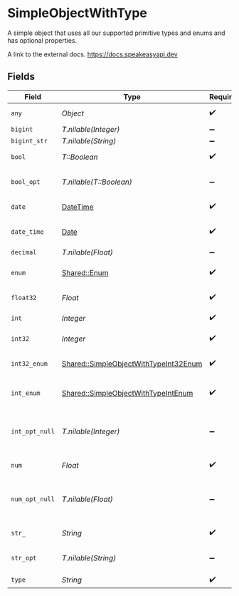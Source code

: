 # SimpleObjectWithType

A simple object that uses all our supported primitive types and enums and has optional properties.

A link to the external docs.
<https://docs.speakeasyapi.dev>


## Fields

| Field                                                                                         | Type                                                                                          | Required                                                                                      | Description                                                                                   | Example                                                                                       |
| --------------------------------------------------------------------------------------------- | --------------------------------------------------------------------------------------------- | --------------------------------------------------------------------------------------------- | --------------------------------------------------------------------------------------------- | --------------------------------------------------------------------------------------------- |
| `any`                                                                                         | *Object*                                                                                      | :heavy_check_mark:                                                                            | An any property.                                                                              |                                                                                               |
| `bigint`                                                                                      | *T.nilable(Integer)*                                                                          | :heavy_minus_sign:                                                                            | N/A                                                                                           |                                                                                               |
| `bigint_str`                                                                                  | *T.nilable(String)*                                                                           | :heavy_minus_sign:                                                                            | N/A                                                                                           |                                                                                               |
| `bool`                                                                                        | *T::Boolean*                                                                                  | :heavy_check_mark:                                                                            | A boolean property.                                                                           | true                                                                                          |
| `bool_opt`                                                                                    | *T.nilable(T::Boolean)*                                                                       | :heavy_minus_sign:                                                                            | An optional boolean property.                                                                 | true                                                                                          |
| `date`                                                                                        | [DateTime](https://ruby-doc.org/stdlib-2.6.1/libdoc/date/rdoc/DateTime.html)                  | :heavy_check_mark:                                                                            | A date property.                                                                              | 2020-01-01                                                                                    |
| `date_time`                                                                                   | [Date](https://ruby-doc.org/stdlib-2.6.1/libdoc/date/rdoc/Date.html)                          | :heavy_check_mark:                                                                            | A date-time property.                                                                         | 2020-01-01T00:00:00Z                                                                          |
| `decimal`                                                                                     | *T.nilable(Float)*                                                                            | :heavy_minus_sign:                                                                            | N/A                                                                                           |                                                                                               |
| `enum`                                                                                        | [Shared::Enum](../../models/shared/enum.md)                                                   | :heavy_check_mark:                                                                            | A string based enum                                                                           | two                                                                                           |
| `float32`                                                                                     | *Float*                                                                                       | :heavy_check_mark:                                                                            | A float32 property.                                                                           | 2.2222222                                                                                     |
| `int`                                                                                         | *Integer*                                                                                     | :heavy_check_mark:                                                                            | An integer property.                                                                          | 999999                                                                                        |
| `int32`                                                                                       | *Integer*                                                                                     | :heavy_check_mark:                                                                            | An int32 property.                                                                            | 1                                                                                             |
| `int32_enum`                                                                                  | [Shared::SimpleObjectWithTypeInt32Enum](../../models/shared/simpleobjectwithtypeint32enum.md) | :heavy_check_mark:                                                                            | An int32 enum property.                                                                       | 69                                                                                            |
| `int_enum`                                                                                    | [Shared::SimpleObjectWithTypeIntEnum](../../models/shared/simpleobjectwithtypeintenum.md)     | :heavy_check_mark:                                                                            | An integer enum property.                                                                     | 3                                                                                             |
| `int_opt_null`                                                                                | *T.nilable(Integer)*                                                                          | :heavy_minus_sign:                                                                            | An optional integer property will be null for tests.                                          | 999999                                                                                        |
| `num`                                                                                         | *Float*                                                                                       | :heavy_check_mark:                                                                            | A number property.                                                                            | 1.1                                                                                           |
| `num_opt_null`                                                                                | *T.nilable(Float)*                                                                            | :heavy_minus_sign:                                                                            | An optional number property will be null for tests.                                           | 1.1                                                                                           |
| `str_`                                                                                        | *String*                                                                                      | :heavy_check_mark:                                                                            | A string property.                                                                            | example                                                                                       |
| `str_opt`                                                                                     | *T.nilable(String)*                                                                           | :heavy_minus_sign:                                                                            | An optional string property.                                                                  | optional example                                                                              |
| `type`                                                                                        | *String*                                                                                      | :heavy_check_mark:                                                                            | N/A                                                                                           |                                                                                               |
